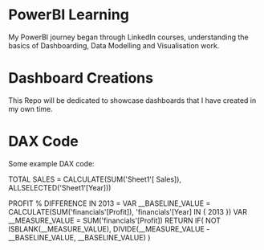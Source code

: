 # PowerBI Learning # 

My PowerBI journey began through LinkedIn courses, understanding the basics of Dashboarding, Data Modelling and Visualisation work. 

# Dashboard Creations #

This Repo will be dedicated to showcase dashboards that I have created in my own time. 

# DAX Code #

Some example DAX code:

TOTAL SALES = 
CALCULATE(SUM('Sheet1'[ Sales]), ALLSELECTED('Sheet1'[Year]))

PROFIT % DIFFERENCE IN 2013 = 
VAR __BASELINE_VALUE = CALCULATE(SUM('financials'[Profit]), 'financials'[Year] IN { 2013 })
VAR __MEASURE_VALUE = SUM('financials'[Profit])
RETURN
	IF(
		NOT ISBLANK(__MEASURE_VALUE),
		DIVIDE(__MEASURE_VALUE - __BASELINE_VALUE, __BASELINE_VALUE)
	)

